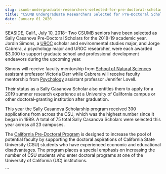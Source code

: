 ```yaml
---
slug: csumb-undergraduate-researchers-selected-for-pre-doctoral-scholarships
title: "CSUMB Undergraduate Researchers Selected for Pre-Doctoral Scholarships"
date: January 01 2020
---
```


 
<p>
  SEASIDE, Calif., July 10, 2018– Two CSUMB seniors have been selected as Sally
  Casanova Pre-Doctoral Scholars for the 2018-19 academic year. Jordin Simons, a
  <a href="https://csumb.edu/uroc">UROC</a> scholar and environmental studies
  major, and Jorge Cabrera, a psychology major and UROC researcher, were each
  awarded $3,000 to support graduate school and professional development
  endeavors during the upcoming year.
</p>
<p>
  Simons will receive faculty mentorship from
  <a href="https://csumb.edu/naturalsciences">School of Natural Sciences</a>
  assistant professor Victoria Derr while Cabrera will receive faculty
  mentorship from
  <a href="https://csumb.edu/psychology">Psychology</a> assistant professor
  Jennifer Lovell.
</p>
<p>
  Their status as a Sally Casanova Scholar also entitles them to apply for a
  2019 summer research experience at a University of California campus or other
  doctoral-granting institution after graduation.
</p>
<p>
  This year the Sally Casanova Scholarship program received 300 applications
  from across the CSU, which was the highest number since it began in 1989. A
  total of 75 total Sally Casanova Scholars were selected this year across all
  23 campuses.
</p>
<p>
  The
  <a href="https://www.calstate.edu/predoc/apply/"
    >California Pre-Doctoral Program</a
  >
  is designed to increase the pool of potential faculty by supporting the
  doctoral aspirations of California State University (CSU) students who have
  experienced economic and educational disadvantages. The program places a
  special emphasis on increasing the number of CSU students who enter doctoral
  programs at one of the University of California (UC) institutions.
</p>
```
